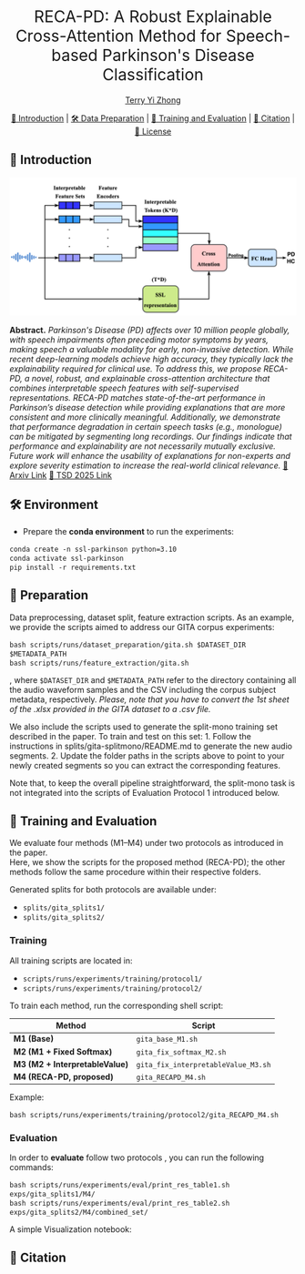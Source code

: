 <h1 align="center"><span style="font-weight:normal">RECA-PD: A Robust Explainable Cross-Attention Method for Speech-based Parkinson's Disease Classification</h1>
  
<div align="center">
  
[Terry Yi Zhong](https://terryyizhong.github.io/)
</div>

<div align="center">
  
[📘 Introduction](#intro) |
[🛠️ Data Preparation](#preparation) |
[🚀 Training and Evaluation](#training) |
[📖 Citation](#citation) |
[📝 License](#license)
</div>

## <a name="intro"></a> 📘 Introduction

<div align="center"> <img src="docs/TSD-V1.2.drawio.png"  width="720"> </div>

**Abstract.** _Parkinson's Disease (PD) affects over 10 million people globally, with speech impairments often preceding motor symptoms by years, making speech a valuable modality for early, non-invasive detection. While recent deep-learning models achieve high accuracy, they typically lack the explainability required for clinical use. To address this, we propose RECA-PD, a novel, robust, and explainable cross-attention architecture that combines interpretable speech features with self-supervised representations. RECA-PD matches state-of-the-art performance in Parkinson’s disease detection while providing explanations that are more consistent and more clinically meaningful. Additionally, we demonstrate that performance degradation in certain speech tasks (e.g., monologue) can be mitigated by segmenting long recordings. Our findings indicate that performance and explainability are not necessarily mutually exclusive. Future work will enhance the usability of explanations for non-experts and explore severity estimation to increase the real-world clinical relevance._ [📜 Arxiv Link](https://arxiv.org/abs/) [📜 TSD 2025 Link]()

## <a name="environment"></a> 🛠️ Environment

- Prepare the **conda environment** to run the experiments:

```
conda create -n ssl-parkinson python=3.10
conda activate ssl-parkinson
pip install -r requirements.txt
```

## <a name="preparation"></a> 🚀 Preparation

Data preprocessing, dataset split, feature extraction scripts. As an example, we provide the scripts aimed to address our GITA corpus experiments:

```
bash scripts/runs/dataset_preparation/gita.sh $DATASET_DIR $METADATA_PATH
bash scripts/runs/feature_extraction/gita.sh
```

, where `$DATASET_DIR` and `$METADATA_PATH` refer to the directory containing all the audio waveform samples and the CSV including the corpus subject metadata, respectively. _Please, note that you have to convert the 1st sheet of the .xlsx provided in the GITA dataset to a .csv file._

We also include the scripts used to generate the split-mono training set described in the paper. To train and test on this set:
	1.	Follow the instructions in splits/gita-splitmono/README.md to generate the new audio segments.
	2.	Update the folder paths in the scripts above to point to your newly created segments so you can extract the corresponding features.

Note that, to keep the overall pipeline straightforward, the split-mono task is not integrated into the scripts of Evaluation Protocol 1 introduced below.

## <a name="training and evaluation"></a> 🚀 Training and Evaluation


We evaluate four methods (M1–M4) under two protocols as introduced in the paper.  
Here, we show the scripts for the proposed method (RECA-PD); the other methods follow the same procedure within their respective folders.

Generated splits for both protocols are available under:
- `splits/gita_splits1/`
- `splits/gita_splits2/`


### Training

All training scripts are located in:  
- `scripts/runs/experiments/training/protocol1/`  
- `scripts/runs/experiments/training/protocol2/`  

To train each method, run the corresponding shell script:

| Method                         | Script                               |
|--------------------------------|--------------------------------------|
| **M1 (Base)**                  | `gita_base_M1.sh`                    |
| **M2 (M1 + Fixed Softmax)**         | `gita_fix_softmax_M2.sh`             |
| **M3 (M2 + InterpretableValue)**   | `gita_fix_interpretableValue_M3.sh`  |
| **M4 (RECA-PD, proposed)**     | `gita_RECAPD_M4.sh`                  |


Example:
```
bash scripts/runs/experiments/training/protocol2/gita_RECAPD_M4.sh
```

### Evaluation

In order to **evaluate** follow two protocols , you can run the following commands:

```
bash scripts/runs/experiments/eval/print_res_table1.sh exps/gita_splits1/M4/
bash scripts/runs/experiments/eval/print_res_table2.sh exps/gita_splits2/M4/combined_set/
```



A simple Visualization notebook:



## <a name="citation"></a> 📖 Citation



